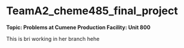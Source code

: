 # TeamA2_cheme485_final_project
**Topic: Problems at Cumene Production Facility: Unit 800**

This is bri working in her branch hehe

